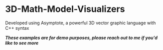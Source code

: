 # 3D-Math-Model-Visualizers
Developed using Asymptote, a powerful 3D vector graphic language with C++ syntax

__*These examples are for demo purposes, please reach out to me if you'd like to see more*__
